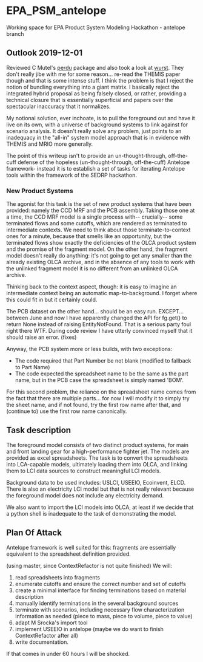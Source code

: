 # EPA_PSM_antelope
Working space for EPA Product System Modeling Hackathon - antelope branch

## Outlook 2019-12-01

Reviewed C Mutel's [perdu](https://github.com/cmutel/perdu) package and also took a look at [wurst](https://github.com/IndEcol/wurst).  They don't really jibe with me for some reason... re-read the THEMIS paper though and that is some intense stuff.  I think the problem is that I reject the notion of bundling everything into a giant matrix.  I basically reject the integrated hybrid proposal as being falsely closed, or rather, providing a technical closure that is essentially superficial and papers over the spectacular inaccuracy that it normalizes.

My notional solution, ever inchoate, is to pull the foreground out and have it live on its own, with a universe of background systems to link against for scenario analysis.  It doesn't really solve any problem, just points to an inadequacy in the "all-in" system model approach that is in evidence with THEMIS and MRIO more generally.

The point of this writeup isn't to provide an un-thought-through, off-the-cuff defense of the hopeless (un-thought-through, off-the-cuff) Antelope framework- instead it is to establish a set of tasks for iterating Antelope tools within the framework of the SEDRP hackathon.

### New Product Systems

The agonist for this task is the set of new product systems that have been provided: namely the CCD MRF and the PCB assembly.  Taking those one at a time, the CCD MRF model is a single process with-- crucially-- some terminated flows and some cutoffs, which are rendered as terminated to intermediate contexts.  We need to think about those terminate-to-context ones for a minute, because that smells like an opportunity, but the terminated flows show exactly the deficiencies of the OLCA product system and the promise of the fragment model.  On the other hand, the fragment model doesn't really do anything: it's not going to get any smaller than the already existing OLCA archive, and in the absence of any tools to work with the unlinked fragment model it is no different from an unlinked OLCA archive.

Thinking back to the context aspect, though: it is easy to imagine an intermediate context being an automatic map-to-background.  I forget where this could fit in but it certainly could.

The PCB dataset on the other hand... should be an easy run.  EXCEPT... between June and now I have apparently changed the API for fg.get() to return None instead of raising EntityNotFound.  That is a serious party foul right there WTF.  During code review I have utterly convinced myself that it should raise an error.  (fixes)

Anyway, the PCB system more or less builds, with two exceptions:
 * The code required that Part Number be not blank (modified to fallback to Part Name)
 * The code expected the spreadsheet name to be the same as the part name, but in the PCB case the spreadsheet is simply named 'BOM'.

For this second problem, the reliance on the spreadsheet name comes from the fact that there are multiple parts... for now I will modify it to simply try the sheet name, and if not found, try the first row name after that, and (continue to) use the first row name canonically.

## Task description

The foreground model consists of two distinct product systems, for main and front landing gear for a high-performance fighter jet.  The models are provided as excel spreadsheets. The task is to convert the spreadsheets into LCA-capable models, ultimately loading them into OLCA, and linking them to LCI data sources to construct meaningful LCI models.

Background data to be used includes: USLCI, USEEIO, Ecoinvent, ELCD.  There is also an electricity LCI model but that is not really relevant because the foreground model does not include any electricity demand.

We also want to import the LCI models into OLCA, at least if we decide that a python shell is inadequate to the task of demonstrating the model.  

## Plan Of Attack

Antelope framework is well suited for this: fragments are essentially equivalent to the spreadsheet definition provided.

(using master, since ContextRefactor is not quite finished) We will:

 1. read spreadsheets into fragments
 1. enumerate cutoffs and ensure the correct number and set of cutoffs
 1. create a minimal interface for finding terminations based on material description
 1. manually identify terminations in the several background sources
 1. terminate with scenarios, including necessary flow characterization information as needed (piece to mass, piece to volume, piece to value)
 1. adapt M Srocka's import tool
 1. implement USEEIO in antelope (maybe we do want to finish ContextRefactor after all)
 1. write documentation.

If that comes in under 60 hours I will be shocked.
